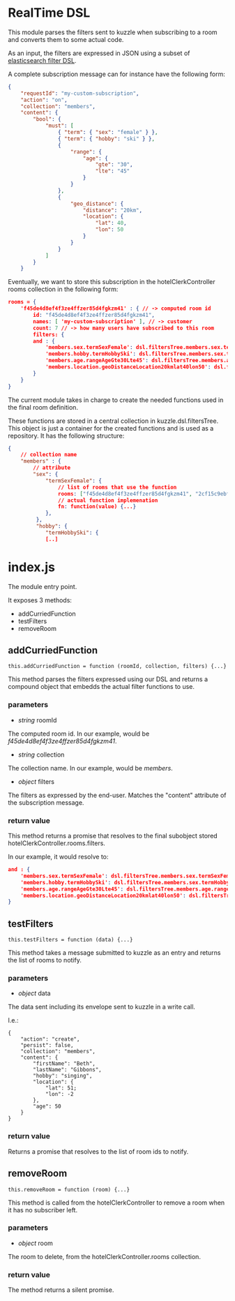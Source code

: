 # RealTime DSL

This module parses the filters sent to kuzzle when subscribing to a room and converts them to some actual code.

As an input, the filters are expressed in JSON using a subset of [elasticsearch filter DSL](https://www.elastic.co/guide/en/elasticsearch/reference/current/query-dsl-filters.html).

A complete subscription message can for instance have the following form:

```json
{
    "requestId": "my-custom-subscription",
    "action": "on",
    "collection": "members",
    "content": {
        "bool": {
            "must": [
                { "term": { "sex": "female" } },
                { "term": { "hobby": "ski" } },
                { 
                    "range": { 
                        "age": {
                            "gte": "30",
                            "lte": "45"
                        }
                    }
                },
                {
                    "geo_distance": {
                        "distance": "20km",
                        "location": {
                            "lat": 40,
                            "lon": 50
                        }
                    }
                }
            ]
        }
    }
```

Eventually, we want to store this subscription in the hotelClerkController rooms collection in the following form:

```json
rooms = {
    'f45de4d8ef4f3ze4ffzer85d4fgkzm41' : { // -> computed room id
        id: "f45de4d8ef4f3ze4ffzer85d4fgkzm41",
        names: [ 'my-custom-subscription' ], // -> customer
        count: 7 // -> how many users have subscribed to this room
        filters: {
        and : {
            'members.sex.termSexFemale': dsl.filtersTree.members.sex.termSexFemale.fn,
            'members.hobby.termHobbySki': dsl.filtersTree.members.sex.termHobbySki.fn,
            'members.age.rangeAgeGte30Lte45': dsl.filtersTree.members.age.rangeAgeGte30Lte45.fn,
            'members.location.geoDistanceLocation20kmlat40lon50': dsl.filtersTree.members.location.geoDistanceLocation20kmlat40lon50.fn
        }
    }
}
```

The current module takes in charge to create the needed functions used in the final room definition.

These functions are stored in a central collection in kuzzle.dsl.filtersTree. This object is just a container for the created functions and is used as a repository.
It has the following structure:

```json
{
    // collection name
    "members" : {
        // attribute
        "sex": {
            "termSexFemale": {
                // list of rooms that use the function
                rooms: ["f45de4d8ef4f3ze4ffzer85d4fgkzm41", "2cf15c9ebf0e315866c44f4afb5920eb4a6a8462" ],
                // actual function implemenation
                fn: function(value) {...} 
            },
         },
         "hobby": {
            "termHobbySki": {
            [..]
```

# index.js

The module entry point.

It exposes 3 methods: 

* addCurriedFunction
* testFilters
* removeRoom

## addCurriedFunction

    this.addCurriedFunction = function (roomId, collection, filters) {...}

This method parses the filters expressed using our DSL and returns a compound object that embedds the actual filter functions to use.

### parameters

* *string* roomId 

The computed room id.
In our example, would be *f45de4d8ef4f3ze4ffzer85d4fgkzm41*.

* *string* collection

The collection name.
In our example, would be *members*.

* *object* filters

The filters as expressed by the end-user. Matches the "content" attribute of the subscription message.

### return value

This method returns a promise that resolves to the final subobject stored hotelClerkController.rooms.filters.

In our example, it would resolve to:

```json
and : {
    'members.sex.termSexFemale': dsl.filtersTree.members.sex.termSexFemale.fn,
    'members.hobby.termHobbySki': dsl.filtersTree.members.sex.termHobbySki.fn,
    'members.age.rangeAgeGte30Lte45': dsl.filtersTree.members.age.rangeAgeGte30Lte45.fn,
    'members.location.geoDistanceLocation20kmlat40lon50': dsl.filtersTree.members.location.geoDistanceLocation20kmlat40lon50.fn
}
```

## testFilters

    this.testFilters = function (data) {...}

This method takes a message submitted to kuzzle as an entry and returns the list of rooms to notify.

### parameters

* *object* data

The data sent including its envelope sent to kuzzle in a write call.

I.e.:

```
{
    "action": "create",
    "persist": false,
    "collection": "members",
    "content": {
        "firstName": "Beth",
        "lastName": "Gibbons",
        "hobby": "singing",
        "location": {
            "lat": 51;
            "lon": -2
        },
        "age": 50
    }
}
```

### return value

Returns a promise that resolves to the list of room ids to notify.

## removeRoom

    this.removeRoom = function (room) {...}

This method is called from the hotelClerkController to remove a room when it has no subscriber left.

### parameters

* *object* room

The room to delete, from the hotelClerkController.rooms collection.

### return value

The method returns a silent promise.